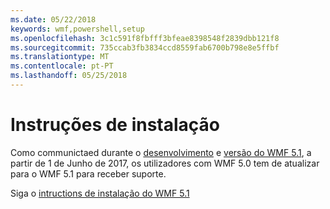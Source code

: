 ```yaml
---
ms.date: 05/22/2018
keywords: wmf,powershell,setup
ms.openlocfilehash: 3c1c591f8fbfff3bfeae8398548f2839dbb121f8
ms.sourcegitcommit: 735ccab3fb3834ccd8559fab6700b798e8e5ffbf
ms.translationtype: MT
ms.contentlocale: pt-PT
ms.lasthandoff: 05/25/2018
---
```

# <a name="installation-instructions"></a>Instruções de instalação

Como communictaed durante o [desenvolvimento](https://blogs.msdn.microsoft.com/powershell/2016/04/06/windows-management-framework-5-0-updates-and-wmf-5-1/) e [versão do WMF 5.1](https://blogs.msdn.microsoft.com/powershell/2017/03/28/windows-management-framework-wmf-5-1-now-in-microsoft-update-catalog/), a partir de 1 de Junho de 2017, os utilizadores com WMF 5.0 tem de atualizar para o WMF 5.1 para receber suporte.

Siga o [intructions de instalação do WMF 5.1](..\5.1\install-configure.md) 
